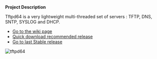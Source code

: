 **Project Description** 

Tftpd64 is a very lightweight multi-threaded set of servers : TFTP, DNS, SNTP, SYSLOG and DHCP.  

* [Go to the wiki page](https://bitbucket.org/phjounin/tftpd64/wiki/)
* [Quick download recommended release](https://bitbucket.org/phjounin/tftpd64/src/master/CurrentReleases/Tftpd64-4.60-setup.exe)
* [Go to last Stable release](https://bitbucket.org/phjounin/tftpd64/src/master/CurrentReleases/)


![tftpd64](https://raw.githubusercontent.com/phjounin/tftpd64/master/images/Documentation_tftpd32.jpg)
